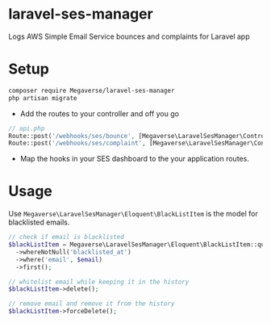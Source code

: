# laravel-ses-manager
Logs AWS Simple Email Service bounces and complaints for Laravel app

# Setup
```bash
composer require Megaverse/laravel-ses-manager
php artisan migrate
```

- Add the routes to your controller and off you go

```php
// api.php
Route::post('/webhooks/ses/bounce', [Megaverse\LaravelSesManager\Controllers\SESWebhookController::class, 'bounce']);
Route::post('/webhooks/ses/complaint', [Megaverse\LaravelSesManager\Controllers\SESWebhookController::class, 'complaint']);
```

- Map the hooks in your SES dashboard to the your application routes.

# Usage
Use `Megaverse\LaravelSesManager\Eloquent\BlackListItem` is the model for blacklisted emails.
```php
// check if email is blacklisted
$blackListItem = Megaverse\LaravelSesManager\Eloquent\BlackListItem::query()
  ->whereNotNull('blacklisted_at')
  ->where('email', $email)
  ->first();

// whitelist email while keeping it in the history
$blackListItem->delete();

// remove email and remove it from the history
$blackListItem->forceDelete();
```
